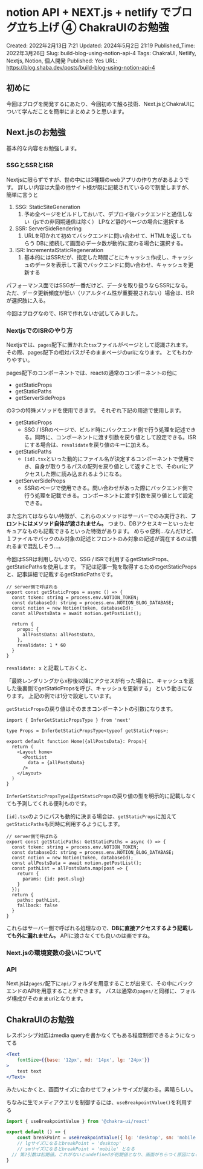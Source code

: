 # notion API + NEXT.js + netlify でブログ立ち上げ ④ ChakraUIのお勉強

Created: 2022年2月13日 7:21
Updated: 2024年5月2日 21:19
Published_Time: 2022年3月26日
Slug: build-blog-using-notion-api-4
Tags: ChakraUI, Netlify, Nextjs, Notion, 個人開発
Published: Yes
URL: https://blog.shaba.dev/posts/build-blog-using-notion-api-4

## 初めに

今回はブログを開発するにあたり、今回初めて触る技術、Next.jsとChakraUIについて学んだことを簡単にまとめようと思います。

## Next.jsのお勉強

基本的な内容をお勉強します。

### SSGとSSRとISR

Nextjsに限らずですが、世の中には3種類のwebアプリの作り方があるようです。
詳しい内容は大量の他サイト様が既に記載されているので割愛しますが、簡単に言うと

1. SSG: StaticSiteGeneration
    1. 予め全ページをビルドしておいて、デプロイ後バックエンドと通信しない（jsでの非同期通信は除く）
    LPなど静的ページの場合に選択する
2. SSR: ServerSideRendering
    1. URLを叩かれて初めてバックエンドに問い合わせて、HTMLを返してもらう
    DBに接続して画面のデータ数が動的に変わる場合に選択する。
3. ISR: IncrementalStaticRegeneration
    1. 基本的にはSSRだが、指定した時間ごとにキャッシュ作成し、キャッシュのデータを表示して裏でバックエンドに問い合わせ、キャッシュを更新する

パフォーマンス面ではSSGが一番だけど、データを取り扱うならSSRになる。
ただ、データ更新頻度が低い（リアルタイム性が重要視されない）場合は、ISRが選択肢に入る。

今回はブログなので、ISRで作れないか試してみました。

### NextjsでのISRのやり方

Nextjsでは、`pages`配下に置かれた`tsx`ファイルがページとして認識されます。
その際、pages配下の相対パスがそのままページのuriになります。
とてもわかりやすい。

pages配下のコンポーネントでは、reactの通常のコンポーネントの他に

- getStaticProps
- getStaticPaths
- getServerSideProps

の3つの特殊メソッドを使用できます。
それぞれ下記の用途で使用します。

- getStaticProps
    - SSG / ISRのページで、ビルド時にバックエンド側で行う処理を記述できる。同時に、コンポーネントに渡す引数を戻り値として設定できる。ISRにする場合は、`revalidate`を戻り値のキーに加える。
- getStaticPaths
    - `[id].tsx`といった動的にファイル名が決定するコンポーネントで使用でき、自身が取りうるパスの配列を戻り値として返すことで、そのuriにアクセスした際に読み込まれるようになる。
- getServerSideProps
    - SSRのページで使用できる。問い合わせがあった際にバックエンド側で行う処理を記載できる。コンポーネントに渡す引数を戻り値として設定できる。
    

また忘れてはならない特徴が、これらのメソッドはサーバーでのみ実行され、**フロントにはメソッド自体が渡されません。**
つまり、DBアクセスキーといったセキュアなものも記載できるといった特徴があります。
めちゃ便利...なんだけど、１ファイルでバックのみ対象の記述とフロントのみ対象の記述が混在するのは慣れるまで混乱しそう...。

今回はSSRは利用しないので、SSG / ISRで利用するgetStaticProps、getStaticPathsを使用します。
下記は記事一覧を取得するためのgetStaticPropsと、記事詳細で記載するgetStaticPathsです。

```tsx
// server側で呼ばれる
export const getStaticProps = async () => {
  const token: string = process.env.NOTION_TOKEN;
  const databaseId: string = process.env.NOTION_BLOG_DATABASE;
  const notion = new Notion(token, databaseId);
  const allPostsData = await notion.getPostList();

  return {
    props: {
      allPostsData: allPostsData,
    },
    revalidate: 1 * 60
  }
}
```

`revalidate: x` と記載しておくと、

「最終レンダリングからx秒後以降にアクセスが有った場合に、キャッシュを返した後裏側でgetStaticPropsを呼び、キャッシュを更新する」
という動きになります。
上記の例では1分で設定しています。

`getStaticProps`の戻り値はそのままコンポーネントの引数になります。

```tsx
import { InferGetStaticPropsType } from 'next'

type Props = InferGetStaticPropsType<typeof getStaticProps>;

export default function Home({allPostsData}: Props){
  return (
    <Layout home>
      <PostList
        data = {allPostsData}
      />
    </Layout>
  )
}
```

`InferGetStaticPropsType`は`getStaticProps`の戻り値の型を明示的に記載しなくても予測してくれる便利ものです。

`[id].tsx`のようにパスも動的に決まる場合は、`getStaticProps`に加えて`getStaticPaths`も同時に利用するようにします。

```tsx
// server側で呼ばれる
export const getStaticPaths: GetStaticPaths = async () => {
  const token: string = process.env.NOTION_TOKEN;
  const databaseId: string = process.env.NOTION_BLOG_DATABASE;
  const notion = new Notion(token, databaseId);
  const allPostsData = await notion.getPostList();
  const pathList = allPostsData.map(post => {
    return {
      params: {id: post.slug}
    }
  });
  return {
    paths: pathList,
    fallback: false
  }
}
```

これらはサーバー側で呼ばれる処理なので、**DBに直接アクセスするよう記載しても外に漏れません。**
APIに渡さなくても良いのは楽ですね。

### Next.jsの環境変数の扱いについて

### API

Next.jsは`pages/`配下に`api/`フォルダを用意することが出来て、その中にバックエンドのAPIを用意することができます。
パスは通常の`pages/`と同様に、フォルダ構成がそのままuriとなります。

## ChakraUIのお勉強

レスポンシブ対応はmedia queryを書かなくてもある程度制御できるようになってる

```jsx
<Text
	fontSize={{base: '12px', md: '14px', lg: '24px'}}
>
	test text
</Text>
```

みたいにかくと、画面サイズに合わせてフォントサイズが変わる。素晴らしい。

ちなみに生でメディアクエリを制御するには、`useBreakpointValue()`を利用する

```jsx
import { useBreakpointValue } from '@chakra-ui/react'

export default () => {
	const breakPoint = useBreakpointValue({ lg: 'desktop', sm: 'mobile' }, 'lg')
	// lgサイズになるとbreakPoint = 'desktop'
	// smサイズになるとbreakPoint = 'mobile' となる
  // 第2引数は初期値。これがないとundefinedが初期値となり、画面がちらつく原因になる
}
```